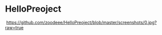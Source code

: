# HelloPreoject
<img> https://github.com/zoodeee/HelloPreoject/blob/master/screenshots/0.jpg?raw=true
